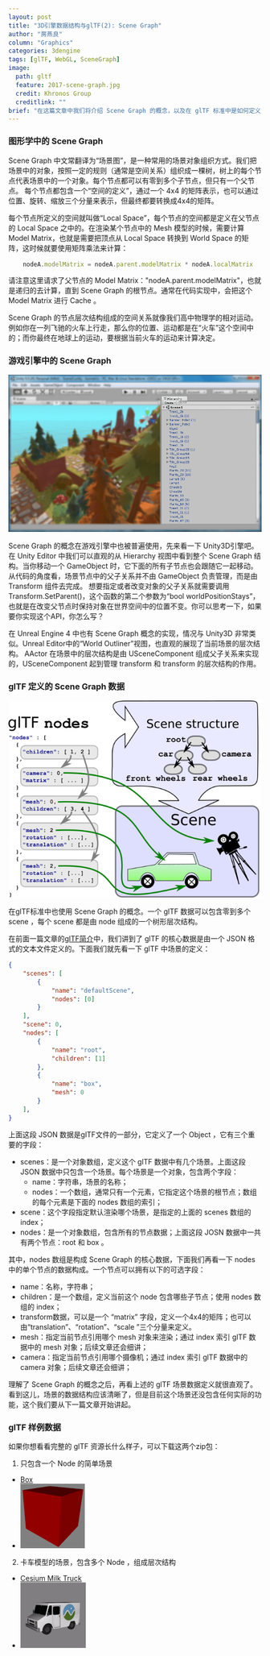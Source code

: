```yaml
---
layout: post
title: "3D引擎数据结构与glTF(2): Scene Graph"
author: "房燕良"
column: "Graphics"
categories: 3dengine
tags: [glTF, WebGL, SceneGraph]
image:
  path: gltf
  feature: 2017-scene-graph.jpg
  credit: Khronos Group
  creditlink: ""
brief: "在这篇文章中我们将介绍 Scene Graph 的概念，以及在 glTF 标准中是如何定义 Scene Graph 数据的。"
---
```


### 图形学中的 Scene Graph

Scene Graph 中文常翻译为“场景图”，是一种常用的场景对象组织方式。我们把场景中的对象，按照一定的规则（通常是空间关系）组织成一棵树，树上的每个节点代表场景中的一个对象。每个节点都可以有零到多个子节点，但只有一个父节点。 每个节点都包含一个“空间的定义”，通过一个 4x4 的矩阵表示，也可以通过位置、旋转、缩放三个分量来表示，但最终都要转换成4x4的矩阵。

每个节点所定义的空间就叫做“Local Space”，每个节点的空间都是定义在父节点的 Local Space 之中的。在渲染某个节点中的 Mesh 模型的时候，需要计算 Model Matrix，也就是需要把顶点从 Local Space 转换到 World Space 的矩阵，这时候就要使用矩阵乘法来计算：
```javascript
    nodeA.modelMatrix = nodeA.parent.modelMatrix * nodeA.localMatrix  
```
请注意这里请求了父节点的 Model Matrix："nodeA.parent.modelMatrix"，也就是递归的去计算，直到 Scene Graph 的根节点。通常在代码实现中，会把这个 Model Matrix 进行 Cache 。

Scene Graph 的节点层次结构组成的空间关系就像我们高中物理学的相对运动。例如你在一列飞驰的火车上行走，那么你的位置、运动都是在“火车”这个空间中的；而你最终在地球上的运动，要根据当前火车的运动来计算决定。

### 游戏引擎中的 Scene Graph

![unity_scene](/assets/img/gltf/2017-unity-scene.png)  

Scene Graph 的概念在游戏引擎中也被普遍使用，先来看一下 Unity3D引擎吧。在 Unity Editor 中我们可以直观的从 Hierarchy 视图中看到整个 Scene Graph 结构。当你移动一个 GameObject 时，它下面的所有子节点也会跟随它一起移动。  从代码的角度看，场景节点中的父子关系并不由 GameObject 负责管理，而是由 Transform 组件去完成。 想要指定或者改变对象的父子关系就需要调用 Transform.SetParent()，这个函数的第二个参数为“bool worldPositionStays”，也就是在改变父节点时保持对象在世界空间中的位置不变。你可以思考一下，如果要你实现这个API，你怎么写？

在 Unreal Engine 4 中也有 Scene Graph 概念的实现，情况与 Unity3D 非常类似。Unreal Editor中的“World Outliner”视图，也直观的展现了当前场景的层次结构。 AActor 在场景中的层次结构是由 USceneComponent 组成父子关系来实现的，USceneComponent 起到管理 transform 和 transform 的层次结构的作用。  

### glTF 定义的 Scene Graph 数据

![gltf_scene_graph](/assets/img/gltf/2017-gltf-scenegraph.png)  

在glTF标准中也使用 Scene Graph 的概念。一个 glTF 数据可以包含零到多个 scene ，每个 scene 都是由 node 组成的一个树形层次结构。

在前面一篇文章的[glTF简介](/3dengine/gltf-intro.html)中，我们讲到了 glTF 的核心数据是由一个 JSON 格式的文本文件定义的。下面我们就先看一下 glTF 中场景的定义：
``` json
{
    "scenes": [
        {
            "name": "defaultScene",
            "nodes": [0]
        }
    ],
    "scene": 0,    
    "nodes": [
        {
            "name": "root",
            "children": [1]
        },
        {
            "name": "box",
            "mesh": 0
        }
    ],
}
```

上面这段 JSON 数据是glTF文件的一部分，它定义了一个 Object ，它有三个重要的字段：
* scenes：是一个对象数组，定义这个 glTF 数据中有几个场景。上面这段 JSON 数据中只包含一个场景。每个场景是一个对象，包含两个字段：
    * name：字符串，场景的名称；
    * nodes：一个数组，通常只有一个元素，它指定这个场景的根节点；数组的每个元素是下面的 nodes 数组的索引；
* scene：这个字段指定默认渲染哪个场景，是指定的上面的 scenes 数组的 index；
* nodes：是一个对象数组，包含所有的节点数据；上面这段 JOSN 数据中一共有两个节点：root 和 box 。

其中，nodes 数组是构成 Scene Graph 的核心数据，下面我们再看一下 nodes 中的单个节点的数据构成。一个节点可以拥有以下的可选字段：
* name：名称，字符串；
* children：是一个数组，定义当前这个 node 包含哪些子节点；使用 nodes 数组的 index；
* transform数据，可以是一个 “matrix” 字段，定义一个4x4的矩阵；也可以由“translation”、“rotation”、“scale ”三个分量来定义。
* mesh：指定当前节点引用哪个 mesh 对象来渲染；通过 index 索引 glTF 数据中的 mesh 对象；后续文章还会细讲；
* camera：指定当前节点引用哪个摄像机；通过 index 索引 glTF 数据中的 camera 对象；后续文章还会细讲；

理解了 Scene Graph 的概念之后，再看上述的 glTF 场景数据定义就很直观了。看到这儿，场景的数据结构应该清晰了，但是目前这个场景还没包含任何实际的功能，这个我们要从下一篇文章开始讲起。

### glTF 样例数据

如果你想看看完整的 glTF 资源长什么样子，可以下载这两个zip包：

1. 只包含一个 Node 的简单场景
  * [Box](/assets/img/gltf/box.zip)    
  * ![gltf_box](/assets/img/gltf/2017-gltf-box.png)  

2. 卡车模型的场景，包含多个 Node ，组成层次结构
  * [Cesium Milk Truck](/assets/img/gltf/truck.zip)  
  * ![gltf_truck](/assets/img/gltf/2017-gltf-truck.gif)  
